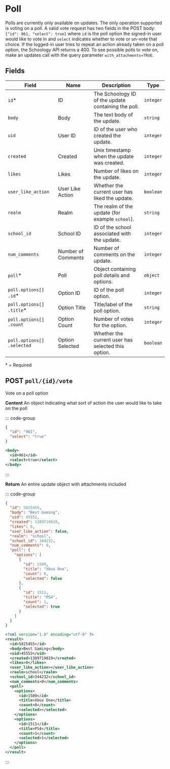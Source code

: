 # Poll

Polls are currently only available on updates. The only operation supported is voting on a poll. A valid vote request has two fields in the POST body: `{"id": 961, "select": true}` where `id` is the poll option the signed-in user would like to vote in and `select` indicates whether to vote or un-vote that choice. If the logged-in user tries to repeat an action already taken on a poll option, the Schoology API returns a 400. To see possible polls to vote on, make an updates call with the query parameter `with_attachments=TRUE`.

## Fields

| Field                      | Name               | Description                                         | Type      |
| -------------------------- | ------------------ | --------------------------------------------------- | --------- |
| `id`\*                     | ID                 | The Schoology ID of the update containing the poll. | `integer` |
| `body`                     | Body               | The text body of the update.                        | `string`  |
| `uid`                      | User ID            | ID of the user who created the update.              | `integer` |
| `created`                  | Created            | Unix timestamp when the update was created.         | `integer` |
| `likes`                    | Likes              | Number of likes on the update.                      | `integer` |
| `user_like_action`         | User Like Action   | Whether the current user has liked the update.      | `boolean` |
| `realm`                    | Realm              | The realm of the update (for example `school`).     | `string`  |
| `school_id`                | School ID          | ID of the school associated with the update.        | `integer` |
| `num_comments`             | Number of Comments | Number of comments on the update.                   | `integer` |
| `poll`\*                   | Poll               | Object containing poll details and options.         | `object`  |
| `poll.options[] .id`\*     | Option ID          | ID of the poll option.                              | `integer` |
| `poll.options[] .title`\*  | Option Title       | Title/label of the poll option.                     | `string`  |
| `poll.options[] .count`    | Option Count       | Number of votes for the option.                     | `integer` |
| `poll.options[] .selected` | Option Selected    | Whether the current user has selected this option.  | `boolean` |

\* = Required

## POST `poll/{id}/vote`

Vote on a poll option

**Content** An object indicating what sort of action the user would like to take on the poll

::: code-group

```json [JSON]
{
  "id": "961",
  "select": "true"
}
```

```xml [XML]
<body>
  <id>961</id>
  <select>true</select>
</body>
```

:::

**Return** An entire update object with attachments included

::: code-group

```json [JSON]
{
  "id": 5825455,
  "body": "Best Gaming",
  "uid": 45552,
  "created": 1389719819,
  "likes": 0,
  "user_like_action": false,
  "realm": "school",
  "school_id": 344232,
  "num_comments": 0,
  "poll": {
    "options": [
      {
        "id": 1509,
        "title": "Xbox One",
        "count": 0,
        "selected": false
      },
      {
        "id": 1511,
        "title": "PS4",
        "count": 1,
        "selected": true
      }
    ]
  }
}
```

```xml [XML]
<?xml version="1.0" encoding="utf-8" ?>
<result>
  <id>5825455</id>
  <body>Best Gaming</body>
  <uid>45552</uid>
  <created>1389719819</created>
  <likes>0</likes>
  <user_like_action></user_like_action>
  <realm>school</realm>
  <school_id>344232</school_id>
  <num_comments>0</num_comments>
  <poll>
    <options>
      <id>1509</id>
      <title>Xbox One</title>
      <count>0</count>
      <selected></selected>
    </options>
    <options>
      <id>1511</id>
      <title>PS4</title>
      <count>1</count>
      <selected>1</selected>
    </options>
  </poll>
</result>
```

:::
